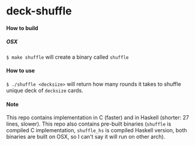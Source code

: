 # deck-shuffle

#### How to build

##### OSX
`$ make shuffle` will create a binary called `shuffle`

#### How to use
`$ ./shuffle <decksize>` will return how many rounds it takes to shuffle unique deck of `decksize` cards.

#### Note
This repo contains implementation in C (faster) and in Haskell (shorter: 27 lines, slower). This repo also contains
pre-built binaries (`shuffle` is compiled C implementation, `shuffle_hs` is compiled Haskell version, both binaries
are built on OSX, so I can't say it will run on other arch).

